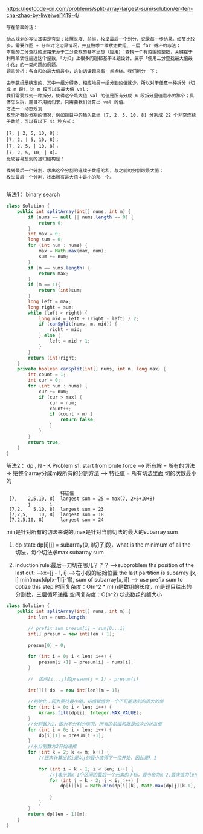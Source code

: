 




https://leetcode-cn.com/problems/split-array-largest-sum/solution/er-fen-cha-zhao-by-liweiwei1419-4/

```
写在前面的话：

动态规划的写法其实是穷举：按照长度、前缀，枚举最后一个划分，记录每一步结果。细节比较多，需要作图 + 仔细讨论边界情况，并且熟悉二维状态数组、三层 for 循环的写法；
本题的二分查找的思路来源于二分查找的基本思想（应用）：查找一个有范围的整数，关键在于利用单调性逼近这个整数。「力扣」上很多问题都基于本题设计，属于「使用二分查找最大值最小化」的一类问题的例题。
题意分析：各自和的最大值最小，这句话读起来有一点点绕。我们拆分一下：

由于数组是确定的，其中一组分得多，相应地另一组分到的值就少。所以对于任意一种拆分（切成 m 段），这 m 段可以取最大值 val；
我们需要找到一种拆分，使得这个最大值 val 的值是所有分成 m 段拆分里值最小的那个；具体怎么拆，题目不用我们求，只需要我们计算出 val 的值。
方法一：动态规划
枚举所有的分割的情况，例如题目中的输入数组 [7, 2, 5, 10, 8] 分割成 22 个非空连续子数组，可以有以下 44 种方式：

[7, | 2, 5, 10, 8]；
[7, 2, | 5, 10, 8]；
[7, 2, 5, | 10, 8]；
[7, 2, 5, 10, | 8]。
比较容易想到的递归结构是：

找到最后一个分割，求出这个分割的连续子数组的和，与之前的分割取最大值；
枚举最后一个分割，找出所有最大值中最小的那一个。


```


解法1： binary search

```java
class Solution {
    public int splitArray(int[] nums, int m) {
        if (nums == null || nums.length == 0) {
            return 0;
        }
        int max = 0;
        long sum = 0;
        for (int num : nums) {
            max = Math.max(max, num);
            sum += num;
        }
        if (m == nums.length) {
            return max;
        }
        if (m == 1){
            return (int)sum;
        }
        long left = max;
        long right = sum;
        while (left < right) {
            long mid = left + (right - left) / 2;
            if (canSplit(nums, m, mid)) {
                right = mid;
            } else {
                left = mid + 1;
            }
        }
        return (int)right;
    }
    private boolean canSplit(int[] nums, int m, long max) {
        int count = 1;
        int cur = 0;
        for (int num : nums) {
            cur += num;
            if (cur > max) {
                cur = num;
                count++;
                if (count > m) {
                    return false;
                }
            }
        }
        return true;
    }
}
```



解法2：  dp  , N - K Problem
s1: start from brute force
     --> 所有解 = 所有的切法  -> 把整个array分成m段所有的分割方法
     --> 特征值 = 所有切法里面,切的次数最小的
                        
                        特征值
     [7,    2,5,10, 8]  largest sum = 25 = max(7, 2+5+10+8)
            j       i
     [7,2,    5,10, 8]  largest sum = 23
     [7,2,5,    10, 8]  largest sum = 18
     [7,2,5,10, 8]      largest sum = 24
   

min是针对所有的切法来说的,max是针对当前切法的最大的subarray sum

1. dp state
   dp[i][j] = subarray(0, i)切了j段，what is the minimum of all the 切法，每个切法求max subarray sum


2. induction rule:最后一刀切在哪儿？？？ -->subproblem
   ths position of the last cut: -->x=[j - 1, i]  -->右小段的起始位置
   the last partition is subarray [x, i]
        min(max(dp[x-1][j-1]), sum of subarray[x, i])  --> use prefix sum to optize this step
时间复杂度：O(n^2 * m) n是数组的长度，m是题目给出的分割数，三层循环递推
空间复杂度：O(n^2)  状态数组的额大小
    
```java
class Solution {
    public int splitArray(int[] nums, int m) {
        int len = nums.length;
        
        // prefix sum presum[i] = sum[0...i)
        int[] presum = new int[len + 1];
        
        presum[0] = 0;
        
        for (int i = 0; i < len; i++) {
            presum[i +1] = presum[i] + nums[i];
        }
        
        //  区间[i...j]的presum(j + 1) - presum(i)
        
        int[][] dp  = new int[len][m + 1];
        
        //初始化：因为要找最小值，初值赋值为一个不可能达到的很大的值
        for (int i = 0; i < len; i++) {
            Arrays.fill(dp[i], Integer.MAX_VALUE);
        }
        //分割数为1，即为不分割的情况，所有的前缀和就是依次的状态值
        for (int i = 0; i < len; i++) {
            dp[i][1] = presum[i +1];
        }
        //从分割数为2开始递推
        for (int k = 2; k <= m; k++) {
            //还未计算出的i是从j的最小值得下一位开始，因此是k-1
            
            for (int i = k - 1; i < len; i++) {
                //j表示第k-1个区间的最后一个元素的下标，最小值为k-2,最大值为len-2(最后一个区间至少有一个元素)
                for (int j = k - 2; j < i; j++) {
                    dp[i][k] = Math.min(dp[i][k], Math.max(dp[j][k-1], presum[i+1] - presum[j+1]));
                                                 
                }
            }
        }
        return dp[len - 1][m];
    }
}
```